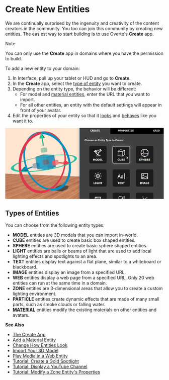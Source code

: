 # Create New Entities

We are continually surprised by the ingenuity and creativity of the content creators in the community. You too can join this community by creating new entities. The easiest way to start building is to use Overte's **Create** app.

<div class="admonition note">
    <p class="admonition-title">Note</p>
    <p>You can only use the <strong>Create</strong> app in domains where you have the permission to build. </p>
</div>

To add a new entity to your domain: 
1. In Interface, pull up your tablet or HUD and go to **Create**.
2. In the **Create** app, select the [type of entity](#types-of-entities) you want to create.
3. Depending on the entity type, the behavior will be different:  
	* For model and [material entities](material-entity), enter the URL that you want to import.
	* For all other entities, an entity with the default settings will appear in front of your avatar.
4. Edit the properties of your entity so that it [looks](entity-appearance) and [behaves](entity-behavior) like you want it to.

![](_images/add-cube.png)

## Types of Entities
You can choose from the following entity types:

* **MODEL** entities are 3D models that you can import in-world.
* **CUBE** entities are used to create basic box shaped entities.
* **SPHERE** entities are used to create basic sphere shaped entities.
* **LIGHT** entities are balls or beams of light that are used to add local lighting effects and spotlights to an area.
* **TEXT** entities display text against a flat plane, similar to a whiteboard or blackboard.
* **IMAGE** entities display an image from a specified URL.
* **WEB** entities display a web page from a specified URL. Only 20 web entities can run at the same time in a domain. 
* **ZONE** entities are 3-dimensional areas that allow you to create a custom lighting environment.
* **PARTICLE** entities create dynamic effects that are made of many small parts, such as smoke clouds or falling water.
* **[MATERIAL](material-entity)** entities modify the existing materials on other entities and avatars.



**See Also**

+ [The Create App](../tools.rst#the-create-app)
+ [Add a Material Entity](material-entity)
+ [Change How Entities Look](entity-appearance)
+ [Import Your 3D Model](../3d-models/import-model)
+ [Play Media in a Web Entity](web-entity-media)
+ [Tutorial: Create a Gold Spotlight](create-spotlight)
+ [Tutorial: Display a YouTube Channel](display-youtube)
+ [Tutorial: Modify a Zone Entity's Properties](zone-tutorial)

  
